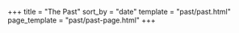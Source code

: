 +++
title = "The Past"
sort_by = "date"
template = "past/past.html"
page_template = "past/past-page.html"
+++
